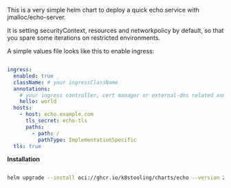 This is a very simple helm chart to deploy a quick echo service with jmalloc/echo-server.

It is setting securityContext, resources and networkpolicy by default, so that you spare some iterations on restricted environments.

A simple values file looks like this to enable ingress:

```yaml

ingress:
  enabled: true
  className: # your ingressClassName
  annotations:
    # your ingress controller, cert manager or external-dns related annotations
    hello: world
  hosts:
    - host: echo.example.com
      tls_secret: echo-tls
      paths:
        - path: /
          pathType: ImplementationSpecific
  tls: true

```

**Installation**

```bash

helm upgrade --install oci://ghcr.io/k8stooling/charts/echo --version 2025.01.27

```
